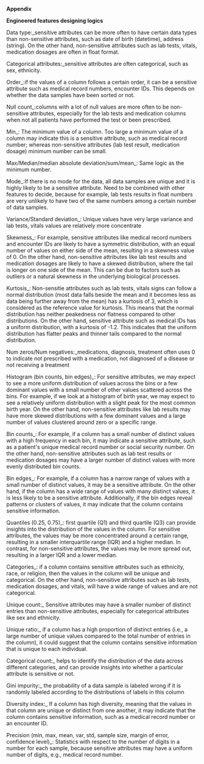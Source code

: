 **Appendix**

**Engineered features designing logics**

Data type:_sensitive attributes can be more often to have certain data types than non-sensitive attributes, such as date of birth (datetime), address (string). On the other hand, non-sensitive attributes such as lab tests, vitals, medication dosages are often in float format.

Categorical attributes:_sensitive attributes are often categorical, such as sex, ethnicity.

Order_:if the values of a column follows a certain order, it can be a sensitive attribute such as medical record numbers, encounter IDs. This depends on whether the data samples have been sorted or not.

Null count_:columns with a lot of null values are more often to be non-sensitive attributes, especially for the lab tests and medication columns when not all patients have performed the test or been prescribed.

Min_: The minimum value of a column. Too large a minimum value of a column may indicate this is a sensitive attribute, such as medical record number; whereas non-sensitive attributes (lab test result, medication dosage) minimum number can be small.

Max/Median/median absolute deviation/sum/mean_: Same logic as the minimum number.

Mode_:If there is no mode for the data, all data samples are unique and it is highly likely to be a sensitive attribute. Need to be combined with other features to decide, because for example, lab tests results in float numbers are very unlikely to have two of the same numbers among a certain number of data samples.

Variance/Standard deviation_: Unique values have very large variance and lab tests, vitals values are relatively more concentrate

Skewness_: For example, sensitive attributes like medical record numbers and encounter IDs are likely to have a symmetric distribution, with an equal number of values on either side of the mean, resulting in a skewness value of 0. On the other hand, non-sensitive attributes like lab test results and medication dosages are likely to have a skewed distribution, where the tail is longer on one side of the mean. This can be due to factors such as outliers or a natural skewness in the underlying biological processes.

Kurtosis_: Non-sensitie attributes such as lab tests, vitals signs can follow a normal distribution (most data falls beside the mean and it becomes less as data being further away from the mean) has a kurtosis of 3, which is considered as the reference value for kurtosis. This means that the normal distribution has neither peakedness nor flatness compared to other distributions. On the other hand, sensitive attribute such as medical IDs has a uniform distribution, with a kurtosis of -1.2. This indicates that the uniform distribution has flatter peaks and thinner tails compared to the normal distribution.

Num zeros/Num negatives:_medications, diagnosis, treatment often uses 0 to indicate not prescribed with a medication, not diagnosed of a disease or not receiving a treatment

Histogram (bin counts, bin edges)_: For sensitive attributes, we may expect to see a more uniform distribution of values across the bins or a few dominant values with a small number of other values scattered across the bins. For example, if we look at a histogram of birth year, we may expect to see a relatively uniform distribution with a slight peak for the most common birth year. On the other hand, non-sensitive attributes like lab results may have more skewed distributions with a few dominant values and a large number of values clustered around zero or a specific range.

Bin counts_: For example, if a column has a small number of distinct values with a high frequency in each bin, it may indicate a sensitive attribute, such as a patient's unique medical record number or social security number. On the other hand, non-sensitive attributes such as lab test results or medication dosages may have a larger number of distinct values with more evenly distributed bin counts.

Bin edges_: For example, if a column has a narrow range of values with a small number of distinct values, it may be a sensitive attribute. On the other hand, if the column has a wide range of values with many distinct values, it is less likely to be a sensitive attribute. Additionally, if the bin edges reveal patterns or clusters of values, it may indicate that the column contains sensitive information.

Quantiles (0.25, 0.75)_: first quartile (Q1) and third quartile (Q3) can provide insights into the distribution of the values in the column. For sensitive attributes, the values may be more concentrated around a certain range, resulting in a smaller interquartile range (IQR) and a higher median. In contrast, for non-sensitive attributes, the values may be more spread out, resulting in a larger IQR and a lower median.

Categories_: if a column contains sensitive attributes such as ethnicity, race, or religion, then the values in the column will be unique and categorical. On the other hand, non-sensitive attributes such as lab tests, medication dosages, and vitals, will have a wide range of values and are not categorical.

Unique count:_ Sensitive attributes may have a smaller number of distinct entries than non-sensitive attributes, especially for categorical attributes like sex and ethnicity.

Unique ratio:_ if a column has a high proportion of distinct entries (i.e., a large number of unique values compared to the total number of entries in the column), it could suggest that the column contains sensitive information that is unique to each individual.

Categorical count:_ helps to identify the distribution of the data across different categories, and can provide insights into whether a particular attribute is sensitive or not.

Gini impurity:_ the probability of a data sample is labeled wrong if it is randomly labeled according to the distributions of labels in this column

Diversity index:_ If a column has high diversity, meaning that the values in that column are unique or distinct from one another, it may indicate that the column contains sensitive information, such as a medical record number or an encounter ID.

Precision (min, max, mean, var, std, sample size, margin of error, confidence level)_: Statistics with respect to the number of digits in a number for each sample, because sensitive attributes may have a uniform number of digits, e.g., medical record number.
